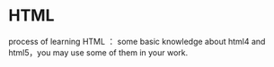 # HTML
process of learning HTML ：
some basic knowledge about html4 and html5，you may use some of them in your work.
